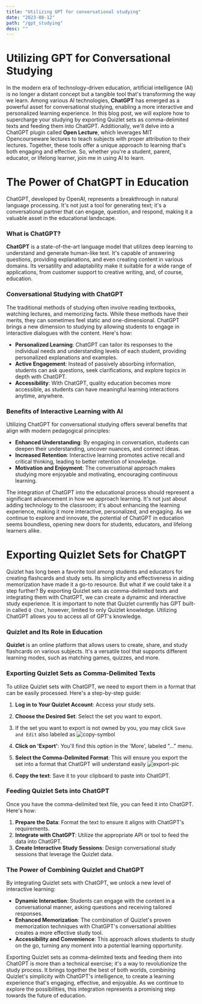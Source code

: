 ```yaml
---
title: "Utilizing GPT for conversational studying"
date: "2023-08-12"
path: "/gpt_studying"
desc: ""
---
```


# Utilizing GPT for Conversational Studying

In the modern era of technology-driven education, artificial intelligence (AI) is no longer a distant concept but a tangible tool that's transforming the way we learn. Among various AI technologies, **ChatGPT** has emerged as a powerful asset for conversational studying, enabling a more interactive and personalized learning experience. In this blog post, we will explore how to supercharge your studying by exporting Quizlet sets as comma-delimited texts and feeding them into ChatGPT. Additionally, we'll delve into a ChatGPT plugin called **Open Lecture**, which leverages MIT Opencourseware lectures to teach subjects with proper attribution to their lectures. Together, these tools offer a unique approach to learning that's both engaging and effective. So, whether you're a student, parent, educator, or lifelong learner, join me in using AI to learn.

# The Power of ChatGPT in Education

ChatGPT, developed by OpenAI, represents a breakthrough in natural language processing. It's not just a tool for generating text; it's a conversational partner that can engage, question, and respond, making it a valuable asset in the educational landscape.

### What is ChatGPT?

**ChatGPT** is a state-of-the-art language model that utilizes deep learning to understand and generate human-like text. It's capable of answering questions, providing explanations, and even creating content in various domains. Its versatility and adaptability make it suitable for a wide range of applications, from customer support to creative writing, and, of course, education.

### Conversational Studying with ChatGPT

The traditional methods of studying often involve reading textbooks, watching lectures, and memorizing facts. While these methods have their merits, they can sometimes feel static and one-dimensional. ChatGPT brings a new dimension to studying by allowing students to engage in interactive dialogues with the content. Here's how:

- **Personalized Learning**: ChatGPT can tailor its responses to the individual needs and understanding levels of each student, providing personalized explanations and examples.
- **Active Engagement**: Instead of passively absorbing information, students can ask questions, seek clarifications, and explore topics in depth with ChatGPT.
- **Accessibility**: With ChatGPT, quality education becomes more accessible, as students can have meaningful learning interactions anytime, anywhere.

### Benefits of Interactive Learning with AI

Utilizing ChatGPT for conversational studying offers several benefits that align with modern pedagogical principles:

- **Enhanced Understanding**: By engaging in conversation, students can deepen their understanding, uncover nuances, and connect ideas.
- **Increased Retention**: Interactive learning promotes active recall and critical thinking, leading to better retention of knowledge.
- **Motivation and Enjoyment**: The conversational approach makes studying more enjoyable and motivating, encouraging continuous learning.

The integration of ChatGPT into the educational process should represent a significant advancement in how we approach learning. It's not just about adding technology to the classroom; it's about enhancing the learning experience, making it more interactive, personalized, and engaging. As we continue to explore and innovate, the potential of ChatGPT in education seems boundless, opening new doors for students, educators, and lifelong learners alike.

# Exporting Quizlet Sets for ChatGPT

Quizlet has long been a favorite tool among students and educators for creating flashcards and study sets. Its simplicity and effectiveness in aiding memorization have made it a go-to resource. But what if we could take it a step further? By exporting Quizlet sets as comma-delimited texts and integrating them with ChatGPT, we can create a dynamic and interactive study experience. It is important to note that Quizlet currently has GPT built-in called `Q Chat`, however, limited to only Quizlet knowledge. Utilizing ChatGPT allows you to access all of GPT's knowledge. 

### Quizlet and Its Role in Education

**Quizlet** is an online platform that allows users to create, share, and study flashcards on various subjects. It's a versatile tool that supports different learning modes, such as matching games, quizzes, and more.

### Exporting Quizlet Sets as Comma-Delimited Texts

To utilize Quizlet sets with ChatGPT, we need to export them in a format that can be easily processed. Here's a step-by-step guide:

1. **Log in to Your Quizlet Account**: Access your study sets.
2. **Choose the Desired Set**: Select the set you want to export.
2. If the set you want to export is not owned by you, you may click `Save and Edit` also labeled as ![copy-symbol](https://uxwing.com/wp-content/themes/uxwing/download/file-and-folder-type/copy-icon.png)
3. **Click on 'Export'**: You'll find this option in the 'More', labeled "..." menu.
4. **Select the Comma-Delimited Format**: This will ensure you export the set into a format that ChatGPT will understand easily
![export-pic](images/export.png)

5. **Copy the text**: Save it to your clipboard to paste into ChatGPT.

### Feeding Quizlet Sets into ChatGPT

Once you have the comma-delimited text file, you can feed it into ChatGPT. Here's how:

1. **Prepare the Data**: Format the text to ensure it aligns with ChatGPT's requirements.
2. **Integrate with ChatGPT**: Utilize the appropriate API or tool to feed the data into ChatGPT.
3. **Create Interactive Study Sessions**: Design conversational study sessions that leverage the Quizlet data.

### The Power of Combining Quizlet and ChatGPT

By integrating Quizlet sets with ChatGPT, we unlock a new level of interactive learning:

- **Dynamic Interaction**: Students can engage with the content in a conversational manner, asking questions and receiving tailored responses.
- **Enhanced Memorization**: The combination of Quizlet's proven memorization techniques with ChatGPT's conversational abilities creates a more effective study tool.
- **Accessibility and Convenience**: This approach allows students to study on the go, turning any moment into a potential learning opportunity.

Exporting Quizlet sets as comma-delimited texts and feeding them into ChatGPT is more than a technical exercise; it's a way to revolutionize the study process. It brings together the best of both worlds, combining Quizlet's simplicity with ChatGPT's intelligence, to create a learning experience that's engaging, effective, and enjoyable. As we continue to explore the possibilities, this integration represents a promising step towards the future of education.
